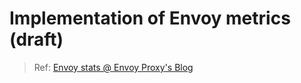 # Implementation of Envoy metrics (draft)

> Ref: [Envoy stats @ Envoy Proxy's Blog](https://blog.envoyproxy.io/envoy-stats-b65c7f363342)

